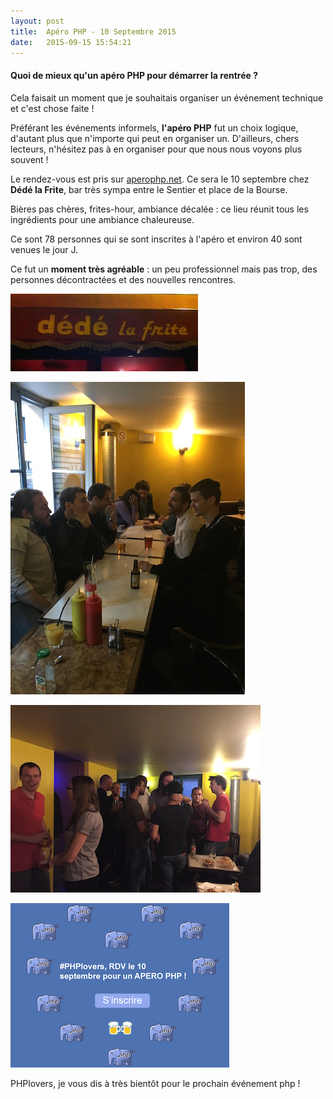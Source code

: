 ```yaml
---
layout: post
title:  Apéro PHP - 10 Septembre 2015
date:   2015-09-15 15:54:21
---
```


<h4>Quoi de mieux qu'un apéro PHP pour démarrer la rentrée ?</h4>


Cela faisait un moment que je souhaitais organiser un événement technique et c'est chose faite !

Préférant les événements informels, <strong>l'apéro PHP</strong> fut un choix logique, d'autant plus que n'importe qui peut en organiser un. D'ailleurs, chers lecteurs, n'hésitez pas à en organiser pour que nous nous voyons plus souvent !

Le rendez-vous est pris sur <a href="http://www.aperophp.net/">aperophp.net</a>. Ce sera le 10 septembre chez <strong>Dédé la Frite</strong>, bar très sympa entre le Sentier et place de la Bourse. 

Bières pas chères, frites-hour, ambiance décalée : ce lieu réunit tous les ingrédients pour une ambiance chaleureuse.

Ce sont 78 personnes qui se sont inscrites à l'apéro et environ 40 sont venues le jour J. 

Ce fut un <strong>moment très agréable</strong> : un peu professionnel mais pas trop, des personnes décontractées et des nouvelles rencontres.

![dedelafrite](/assets/2015/09/dedelafrite.jpg)

![tablephp](/assets/2015/09/tablephp.jpg)

![aperophp](/assets/2015/09/aperophp.jpg)

![illustrationphp](/assets/2015/09/illustrationphp.png)


PHPlovers, je vous dis à très bientôt pour le prochain événement php !



